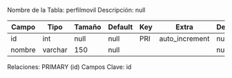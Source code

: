 
  Nombre de la Tabla: perfilmovil
  Descripción: null

| Campo          | Tipo | Tamaño    |  Default    | Key | Extra | Description | 
|----------------|------|-----------|-------------|-----|-------|-------------|
|id| int| null |null | PRI | auto_increment| null |
|nombre| varchar| 150 |null |  | | null |

Relaciones:  PRIMARY (id) 
Campos Clave: id

